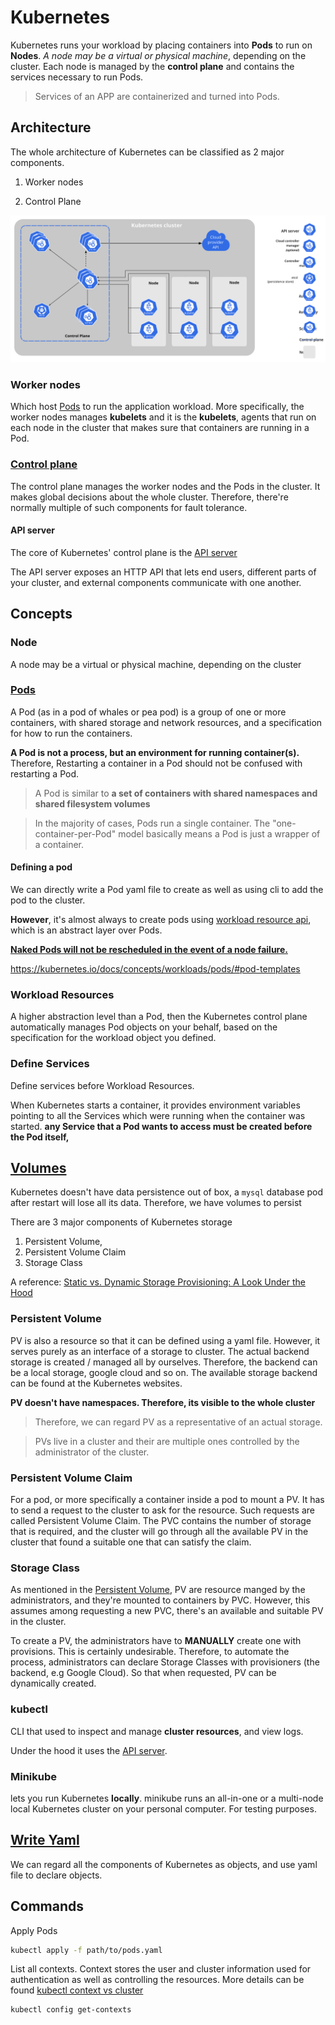 # Kubernetes

Kubernetes runs your workload by placing containers into **Pods** to run on **Nodes**. *A node may be a virtual or physical machine*, depending on the cluster. Each node is managed by the **control plane** and contains the services necessary to run Pods.

> Services of an APP are containerized and turned into Pods.

## Architecture

The whole architecture of Kubernetes can be classified as 2 major components.

1. Worker nodes


2. Control Plane


![architecture](./Assets/components-of-kubernetes.svg)


### Worker nodes

Which host [Pods](#pods) to run the application workload. More specifically, the worker nodes manages **kubelets** and it is the **kubelets**, agents that run on each node in the cluster that makes sure that containers are running in a Pod. 


### [Control plane](https://kubernetes.io/docs/concepts/overview/components/#control-plane-components)

The control plane manages the worker nodes and the Pods in the cluster. It makes global decisions about the whole cluster. Therefore, there're normally multiple of such components for fault tolerance.

#### API server

The core of Kubernetes' control plane is the [API server](https://kubernetes.io/docs/concepts/overview/components/#kube-apiserver)

The API server exposes an HTTP API that lets end users, different parts of your cluster, and external components communicate with one another.


## Concepts

### Node

A node may be a virtual or physical machine, depending on the cluster

### [Pods](https://kubernetes.io/docs/concepts/workloads/pods/)

A Pod (as in a pod of whales or pea pod) is a group of one or more containers, with shared storage and network resources, and a specification for how to run the containers.

**A Pod is not a process, but an environment for running container(s).**
Therefore, Restarting a container in a Pod should not be confused with restarting a Pod.

> A Pod is similar to **a set of containers with shared namespaces and shared filesystem volumes**

> In the majority of cases, Pods run a single container. The "one-container-per-Pod" model basically means a Pod is just a wrapper of a container.


#### Defining a pod

We can directly write a Pod yaml file to create as well as using cli to add the pod to the cluster. 

**However**, it's almost always to create pods using [workload resource api](#workload-resources), which is an abstract layer over Pods.

[**Naked Pods will not be rescheduled in the event of a node failure.**](https://kubernetes.io/docs/concepts/configuration/overview/#naked-pods-vs-replicasets-deployments-and-jobs)


https://kubernetes.io/docs/concepts/workloads/pods/#pod-templates


### Workload Resources

A higher abstraction level than a Pod, then the Kubernetes control plane automatically manages Pod objects on your behalf, based on the specification for the workload object you defined.


### Define Services

Define services before Workload Resources.

When Kubernetes starts a container, it provides environment variables pointing to all the Services which were running when the container was started. **any Service that a Pod wants to access must be created before the Pod itself,**



## [Volumes](https://www.youtube.com/watch?v=0swOh5C3OVM)

Kubernetes doesn't have data persistence out of box, a `mysql` database pod after restart will lose all its data. Therefore, we have volumes to persist


There are 3 major components of Kubernetes storage

1. Persistent Volume, 
2. Persistent Volume Claim
3. Storage Class


A reference: [Static vs. Dynamic Storage Provisioning: A Look Under the Hood](https://bluexp.netapp.com/blog/cvo-blg-static-vs.-dynamic-storage-provisioning-a-look-under-the-hood#h_h1)


### Persistent Volume 

PV is also a resource so that it can be defined using a yaml file. However, it serves purely as an interface of a storage to cluster. The actual backend storage is created / managed all by ourselves. Therefore, the backend can be a local storage, google cloud and so on. The available storage backend can be found at the Kubernetes websites.

**PV doesn't have namespaces. Therefore, its visible to the whole cluster**

> Therefore, we can regard PV as a representative of an actual storage.

> PVs live in a cluster and their are multiple ones controlled by the administrator of the cluster.


### Persistent Volume Claim

For a pod, or more specifically a container inside a pod to mount a PV. It has to send a request to the cluster to ask for the resource. Such requests are called Persistent Volume Claim. The PVC contains the number of storage that is required, and the cluster will go through all the available PV in the cluster that found a suitable one that can satisfy the claim.

### Storage Class

As mentioned in the [Persistent Volume](#persistent-volume), PV are resource manged by the administrators, and they're mounted to containers by PVC. However, this assumes among requesting a new PVC, there's an available and suitable PV in the cluster. 

To create a PV, the administrators have to **MANUALLY** create one with provisions. This is certainly undesirable. Therefore, to automate the process, administrators can declare Storage Classes with provisioners (the backend, e.g Google Cloud). So that when requested, PV can be dynamically created. 




### kubectl

CLI that used to inspect and manage **cluster resources**, and view logs.

Under the hood it uses the [API server](#api-server).

### Minikube

lets you run Kubernetes **locally**. minikube runs an all-in-one or a multi-node local Kubernetes cluster on your personal computer. For testing purposes.


## [Write Yaml](https://kubernetes.io/docs/concepts/overview/working-with-objects/#describing-a-kubernetes-object)

We can regard all the components of Kubernetes as objects, and use yaml file to declare objects.


## Commands


Apply Pods

```bash
kubectl apply -f path/to/pods.yaml
```

List all contexts. Context stores the user and cluster information used for authentication as well as controlling the resources. More details can be found [kubectl context vs cluster](https://stackoverflow.com/questions/56299440/kubectl-context-vs-cluster)

```bash
kubectl config get-contexts
```

